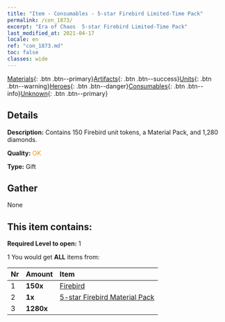 ```yaml
---
title: "Item - Consumables - 5-star Firebird Limited-Time Pack"
permalink: /con_1873/
excerpt: "Era of Chaos  5-star Firebird Limited-Time Pack"
last_modified_at: 2021-04-17
locale: en
ref: "con_1873.md"
toc: false
classes: wide
---
```

 [Materials](/Items/){: .btn .btn--primary}[Artifacts](/Items/Artifacts/){: .btn .btn--success}[Units](/Items/Units/){: .btn .btn--warning}[Heroes](/Items/Heroes/){: .btn .btn--danger}[Consumables](/Items/Consumables/){: .btn .btn--info}[Unknown](/Items/Unknown/){: .btn .btn--primary}

## Details
 **Description:** Contains 150 Firebird unit tokens, a Material Pack, and 1,280 diamonds.

 **Quality:** <span style="color: #FF8C00">OK</span>

 **Type:** Gift

## Gather

  None

## This item contains:

 **Required Level to open:** 1

 1 You would get **ALL** items  from:

  | Nr | Amount |     Item    |
  |:---|:-------|:------------|
  | 1 |  **150x** | [Firebird](/Items/unt_268/) |  | 
  | 2 |  **1x** | [5-star Firebird Material Pack](/Items/con_1877/) |  | 
  | 3 |  **1280x** | <i class="fas fa-gem"/> |  | 
